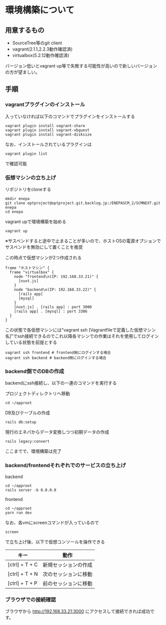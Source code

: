 環境構築について
================

用意するもの
------------

* SourceTree等のgit client
* vagrant(2.1.1,2.2.3動作確認済)
* virtualbox(5.2.12動作確認済)

バージョン低いとvagrant up等で失敗する可能性が高いので新しいバージョンの方が望ましい。

手順
----
### vagrantプラグインのインストール
入っていなければ以下のコマンドでプラグインをインストールする
```
vagrant plugin install vagrant-share
vagrant plugin install vagrant-vbguest
vagrant plugin install vagrant-disksize
```

なお、インストールされているプラグインは
```
vagrant plugin list
```
で確認可能

### 仮想マシンの立ち上げ

リポジトリをcloneする
```
mkdir enepa
git clone optproject@optproject.git.backlog.jp:/ENEPASCM_2/SCMNEXT.git enepa
cd enepa
```

vagrant upで環境構築を始める
```
vagrant up
````
※サスペンドすると途中で止まることが多いので、ホストOSの電源オプションでサスペンドを無効にして置くことを推奨

この時点で仮想マシンが2つ作成される
```puml
frame "ホストマシン" {
  frame "virtualbox" {
    node "frontend\n(IP: 192.168.33.21)" {
      [nuxt.js]
    }
    node "backend\n(IP: 192.168.33.22)" {
      [rails app]
      [mysql]
    }
    [nuxt.js] . [rails app] : port 3000
    [rails app] . [mysql] : port 3306
  }
}
```

この状態で各仮想マシンには"vagrant ssh [Vagrantfileで定義した仮想マシン名]"でssh接続できるのでこれ以降各マシンでの作業はそれを使用してログインしている状態を前提とする
```
vagrant ssh frontend # frontend側にログインする場合
vagrant ssh backend # backend側にログインする場合
```

### backend側でのDBの作成

backendにssh接続し、以下の一連のコマンドを実行する

プロジェクトディレクトリへ移動
```
cd ~/approot
```

DB及びテーブルの作成
```
rails db:setup
```

現行のエネパからデータ変換しつつ初期データの作成
```
rails legacy:convert
```

ここまでで、環境構築は完了

### backend/frontendそれぞれでのサービスの立ち上げ

backend
```
cd ~/approot
rails server -b 0.0.0.0
```

frontend
```
cd ~/approot
yarn run dev
```

なお、各vmにscreenコマンドが入っているので
```
screen
```
で立ち上げ後、以下で仮想コンソールを操作できる

| キー           | 動作                 |
|----------------|----------------------|
| [ctrl] + T + C | 新規セッションの作成 |
| [ctrl] + T + N | 次のセッションに移動 |
| [ctrl] + T + P | 前のセッションに移動 |

### ブラウザでの接続確認

ブラウザから http://192.168.33.21:3000 にアクセスして接続できれば成功です。